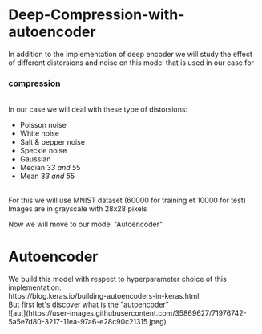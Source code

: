 # Deep-Compression-with-autoencoder
 In addition to the implementation of deep encoder we will study the effect of different distorsions and noise on this model that is used in our case for <h3> compression </h3> <br>
 In our case we will deal with these type of distorsions: <br>
- Poisson noise <br>
- White  noise <br>
- Salt & pepper  noise <br>
- Speckle noise <br>
- Gaussian <br>
- Median 3*3 and 5*5 <br>
- Mean 3*3 and 5*5 <br>
<br>
For this we will use MNIST dataset (60000 for training et 10000 for test) <br> 
Images are in grayscale with 28x28 pixels

Now we will move to our model "Autoencoder"
<h1> Autoencoder </h1>
We build this model with respect to hyperparameter choice of this implementation: <br>
https://blog.keras.io/building-autoencoders-in-keras.html <br> 
But first let's discover what is the "autoencoder" <br>
![aut](https://user-images.githubusercontent.com/35869627/71976742-5a5e7d80-3217-11ea-97a6-e28c90c21315.jpeg)
